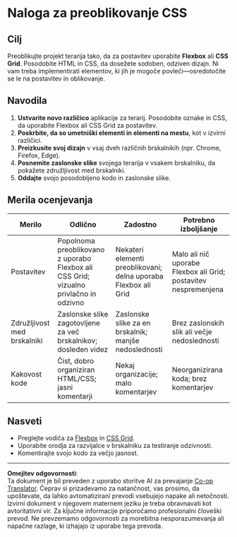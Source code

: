 <!--
CO_OP_TRANSLATOR_METADATA:
{
  "original_hash": "a212cc22a18eddf9046b7a16dfbafd8b",
  "translation_date": "2025-10-03T11:00:06+00:00",
  "source_file": "3-terrarium/2-intro-to-css/assignment.md",
  "language_code": "sl"
}
-->
# Naloga za preoblikovanje CSS

## Cilj

Preoblikujte projekt terarija tako, da za postavitev uporabite **Flexbox** ali **CSS Grid**. Posodobite HTML in CSS, da dosežete sodoben, odziven dizajn. Ni vam treba implementirati elementov, ki jih je mogoče povleči—osredotočite se le na postavitev in oblikovanje.

## Navodila

1. **Ustvarite novo različico** aplikacije za terarij. Posodobite oznake in CSS, da uporabite Flexbox ali CSS Grid za postavitev.
2. **Poskrbite, da so umetniški elementi in elementi na mestu**, kot v izvirni različici.
3. **Preizkusite svoj dizajn** v vsaj dveh različnih brskalnikih (npr. Chrome, Firefox, Edge).
4. **Posnemite zaslonske slike** svojega terarija v vsakem brskalniku, da pokažete združljivost med brskalniki.
5. **Oddajte** svojo posodobljeno kodo in zaslonske slike.

## Merila ocenjevanja

| Merilo      | Odlično                                                                  | Zadostno                              | Potrebno izboljšanje                   |
|-------------|--------------------------------------------------------------------------|---------------------------------------|----------------------------------------|
| Postavitev  | Popolnoma preoblikovano z uporabo Flexbox ali CSS Grid; vizualno privlačno in odzivno | Nekateri elementi preoblikovani; delna uporaba Flexbox ali Grid | Malo ali nič uporabe Flexbox ali Grid; postavitev nespremenjena |
| Združljivost med brskalniki | Zaslonske slike zagotovljene za več brskalnikov; dosleden videz | Zaslonske slike za en brskalnik; manjše nedoslednosti | Brez zaslonskih slik ali večje nedoslednosti |
| Kakovost kode | Čist, dobro organiziran HTML/CSS; jasni komentarji                     | Nekaj organizacije; malo komentarjev  | Neorganizirana koda; brez komentarjev  |

## Nasveti

- Preglejte vodiča za [Flexbox](https://css-tricks.com/snippets/css/a-guide-to-flexbox/) in [CSS Grid](https://css-tricks.com/snippets/css/complete-guide-grid/).
- Uporabite orodja za razvijalce v brskalniku za testiranje odzivnosti.
- Komentirajte svojo kodo za večjo jasnost.

---

**Omejitev odgovornosti**:  
Ta dokument je bil preveden z uporabo storitve AI za prevajanje [Co-op Translator](https://github.com/Azure/co-op-translator). Čeprav si prizadevamo za natančnost, vas prosimo, da upoštevate, da lahko avtomatizirani prevodi vsebujejo napake ali netočnosti. Izvirni dokument v njegovem maternem jeziku je treba obravnavati kot avtoritativni vir. Za ključne informacije priporočamo profesionalni človeški prevod. Ne prevzemamo odgovornosti za morebitna nesporazumevanja ali napačne razlage, ki izhajajo iz uporabe tega prevoda.